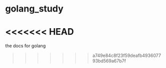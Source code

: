 # golang_study
<<<<<<< HEAD
=======
the docs for golang
>>>>>>> a749e84c8f23f59deafb493607793bd569a67b7f
